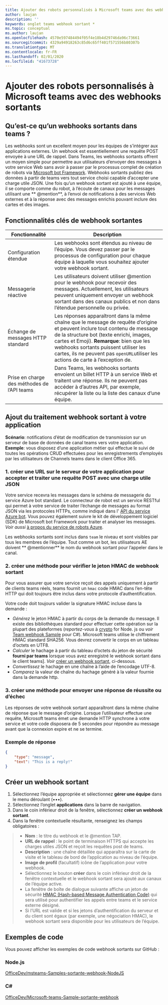 ```yaml
---
title: Ajouter des robots personnalisés à Microsoft teams avec des webhooks sortants
author: laujan
description: ''
keywords: onglet teams webhook sortant *
ms.topic: conceptual
ms.author: laujan
ms.openlocfilehash: 4570e597484494f05f4e18b4d29746da96c73661
ms.sourcegitcommit: 4329a94918263c85d6c65ff401f571556b80307b
ms.translationtype: MT
ms.contentlocale: fr-FR
ms.lasthandoff: 02/01/2020
ms.locfileid: "41673728"
---
```

# <a name="add-custom-bots-to-microsoft-teams-with-outgoing-webhooks"></a>Ajouter des robots personnalisés à Microsoft teams avec des webhooks sortants

## <a name="what-are-outgoing-webhooks-in-teams"></a>Qu’est-ce qu’un webhooks sortants dans teams ?

Les webhooks sont un excellent moyen pour les équipes de s’intégrer aux applications externes. Un webhook est essentiellement une requête POST envoyée à une URL de rappel. Dans Teams, les webhooks sortants offrent un moyen simple pour permettre aux utilisateurs d’envoyer des messages à votre service Web sans avoir à passer par le processus complet de création de robots via [Microsoft bot Framework](https://dev.botframework.com/). Webhooks sortants publiez des données à partir de teams vers tout service choisi capable d’accepter une charge utile JSON. Une fois qu’un webhook sortant est ajouté à une équipe, il se comporte comme du robot, à l’écoute de canaux pour les messages utilisant une ** \@mention**, à l’envoi de notifications à des services Web externes et à la réponse avec des messages enrichis pouvant inclure des cartes et des images.

## <a name="outgoing-webhook-key-features"></a>Fonctionnalités clés de webhook sortantes

| Fonctionnalité | Description |
| ------- | ----------- |
| Configuration étendue| Les webhooks sont étendus au niveau de l’équipe. Vous devez passer par le processus de configuration pour chaque équipe à laquelle vous souhaitez ajouter votre webhook sortant. |
| Messagerie réactive| Les utilisateurs doivent utiliser @mention pour le webhook pour recevoir des messages. Actuellement, les utilisateurs peuvent uniquement envoyer un webhook sortant dans des canaux publics et non dans l’étendue personnelle ou privée. |
|Échange de messages HTTP standard|Les réponses apparaîtront dans la même chaîne que le message de requête d’origine et peuvent inclure tout contenu de message de la structure bot (texte enrichi, images, cartes et Emoji). **Remarque**: bien que les webhooks sortants puissent utiliser les cartes, ils ne peuvent pas `openURL`utiliser les actions de carte à l’exception de.|
| Prise en charge des méthodes de l’API teams|Dans Teams, les webhooks sortants envoient un billet HTTP à un service Web et traitent une réponse. Ils ne peuvent pas accéder à d’autres API, par exemple, récupérer la liste ou la liste des canaux d’une équipe.|

## <a name="adding-outgoing-webhook-processing-to-your-app"></a>Ajout du traitement webhook sortant à votre application

**Scénario**: notifications d’état de modification de transmission sur un serveur de base de données de canal teams vers votre application.  
**Exemple**: vous disposez d’une application métier qui effectue le suivi de toutes les opérations CRUD effectuées pour les enregistrements d’employés par les utilisateurs de Channels teams dans le client Office 365.

### <a name="1-create-a-url-on-your-apps-server-to-accept-and-process-a-post-request-with-a-json-payload"></a>1. créer une URL sur le serveur de votre application pour accepter et traiter une requête POST avec une charge utile JSON

Votre service recevra les messages dans le schéma de messagerie du service Azure bot standard. Le connecteur de robot est un service RESTful qui permet à votre service de traiter l’échange de messages au format JSON via les protocoles HTTPs, comme indiqué dans l' [API du service Azure bot](/bot-framework/rest-api/bot-framework-rest-connector-api-reference). Vous pouvez également suivre le kit de développement logiciel (SDK) de Microsoft bot Framework pour traiter et analyser les messages. *Voir aussi*  [à propos du service de robots Azure](/azure/bot-service/bot-service-overview-introduction?view=azure-bot-service-4.0).

Les webhooks sortants sont inclus dans `team` le niveau et sont visibles par tous les membres de l’équipe. Tout comme un bot, les utilisateurs AE doivent ** \@mentionner** le nom du webhook sortant pour l’appeler dans le canal.

### <a name="2-create-a-method-to-verify-the-outgoing-webhook-hmac-token"></a>2. créer une méthode pour vérifier le jeton HMAC de webhook sortant

Pour vous assurer que votre service reçoit des appels uniquement à partir de clients teams réels, teams fournit un `hmac` code HMAC dans l’en-tête HTTP qui doit toujours être inclus dans votre protocole d’authentification.

Votre code doit toujours valider la signature HMAC incluse dans la demande :

* *Générez* le jeton HMAC à partir du corps de la demande du message. Il existe des bibliothèques standard pour effectuer cette opération sur la plupart des plateformes (*reportez-vous* à [crypto](https://nodejs.org/api/crypto.html#crypto_crypto) for Node. js ou *voir* [Team webhook Sample](https://github.com/OfficeDev/microsoft-teams-sample-outgoing-webhook/blob/23eb61da5a18634d51c5247944843da9abed01b6/WebhookSampleBot/Models/AuthProvider.cs) pour C\#). Microsoft teams utilise le chiffrement HMAC standard SHA256. Vous devrez convertir le corps en un tableau d’octets en UTF8.
* *Calculer* le hachage à partir du tableau d’octets du jeton de sécurité **fourni par teams** lorsque vous avez enregistré le webhook sortant dans le client teams]. *Voir* [créer un webhook sortant](#create-an-outgoing-webhook), ci-dessous.
* *Convertissez* le hachage en une chaîne à l’aide de l’encodage UTF-8.
* *Comparez* la valeur de chaîne du hachage généré à la valeur fournie dans la demande http.

### <a name="3-create-a-method-to-send-a-success-or-failure-response"></a>3. créer une méthode pour envoyer une réponse de réussite ou d’échec

Les réponses de votre webhook sortant apparaîtront dans la même chaîne de réponse que le message d’origine. Lorsque l’utilisateur effectue une requête, Microsoft teams émet une demande HTTP synchrone à votre service et votre code disposera de 5 secondes pour répondre au message avant que la connexion expire et ne se termine.

### <a name="example-response"></a>Exemple de réponse

```json
{
    "type": "message",
    "text": "This is a reply!"
}
```

## <a name="create-an-outgoing-webhook"></a>Créer un webhook sortant

1. Sélectionnez l’équipe appropriée et sélectionnez **gérer une équipe** dans le menu déroulant (&#8226;&#8226;&#8226;).
1. Sélectionnez l’onglet **applications** dans la barre de navigation.
1. Dans le coin inférieur droit de la fenêtre, sélectionnez **créer un webhook sortant**.
1. Dans la fenêtre contextuelle résultante, renseignez les champs obligatoires :

>* **Nom** : le titre du webhook et le @mention TAP.
>* **URL de rappel** : le point de terminaison HTTPS qui accepte les charges utiles JSON et reçoit les requêtes post de teams.
>* **Description** : une chaîne détaillée qui apparaîtra sur la carte de visite et le tableau de bord de l’application au niveau de l’équipe.
>* **Image de profil** (facultatif) icône de l’application pour votre webhook.
>* Sélectionnez le bouton **créer** dans le coin inférieur droit de la fenêtre contextuelle et le webhook sortant sera ajouté aux canaux de l’équipe active.
>* La fenêtre de boîte de dialogue suivante affiche un jeton de sécurité [HMAC (Hash-based Message Authentication Code)](https://security.stackexchange.com/questions/20129/how-and-when-do-i-use-hmac/20301) qui sera utilisé pour authentifier les appels entre teams et le service externe désigné.
>* Si l’URL est valide et si les jetons d’authentification du serveur et du client sont égaux (par exemple, une négociation HMAC), le webhook sortant sera disponible pour les utilisateurs de l’équipe.

## <a name="code-samples"></a>Exemples de code

Vous pouvez afficher les exemples de code webhook sortants sur GitHub :

### <a name="nodejs"></a>Node.js

[OfficeDev/msteams-Samples-sortante-webhook-NodeJS](https://github.com/OfficeDev/msteams-samples-outgoing-webhook-nodejs)

### <a name="c"></a>C\#

[OfficeDev/Microsoft-teams-Sample-sortante-webhook](https://github.com/OfficeDev/microsoft-teams-sample-outgoing-webhook)
